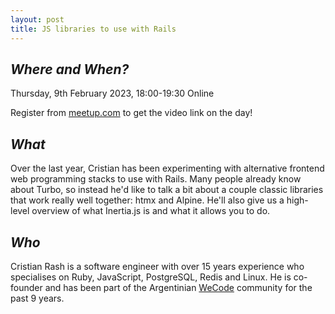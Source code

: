 ```yaml
---
layout: post
title: JS libraries to use with Rails
---
```


## *Where and When?*

Thursday, 9th February 2023, 18:00-19:30
Online

Register from [meetup.com](https://www.meetup.com/meetup-group-xwgucjde/events/290956169/) to get the video link on the day! 

## *What*

Over the last year, Cristian has been experimenting with alternative frontend web programming stacks to use with 
Rails.
Many people already know about Turbo, so instead he'd like to talk a bit about a couple classic libraries that work 
really well together: htmx and Alpine.
He'll also give us a high-level overview of what Inertia.js is and what it allows you to do.

## *Who*

Cristian Rash is a software engineer with over 15 years experience who specialises on Ruby, JavaScript, PostgreSQL, 
Redis and Linux.
He is co-founder and has been part of the Argentinian [WeCode](https://wecode.io/en/) community for the past 9 years.

